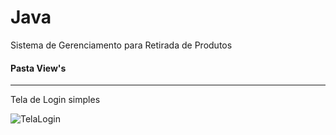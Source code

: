 # Java
 Sistema de Gerenciamento para Retirada de Produtos

 #### Pasta View's

 ***

Tela de Login simples

 ![TelaLogin](https://user-images.githubusercontent.com/66281554/170757448-3c122cdc-7daf-4f74-aaac-417170c9b1d8.png)
